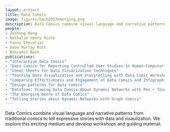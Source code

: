 ```yaml
---
layout: project
title: Data Comics
image: figures/bach2017emerging.png
description: Data Comics combine visual language and narrative patterns from traditional comics to tell expressive stories with data and visaulization. We explore this exciting medium and develop workshops and guiding material
people:
- Zezhong Wang
- Nathalie Henry Riche
- Fanny Chevalier
- Dave Murray Rust
- Benjamin Bach
publications:
- "Interactive Data Comics"
- "Data Comics for Reporting Controlled User Studies in Human-Computer Interaction"
- "Cheat Sheets for Data Visualization Techniques"
- "Teaching Data Visualization and Storytelling with Data Comic Workshops"
- "Comparing Effectiveness and Engagement of Data Comics and Infographics"
- "Design patterns for data comics"
- "DataToon: Drawing Data Comics About Dynamic Networks with Pen + Touch Interaction"
- "The Emerging Genre of Data Comics"
- "Telling Stories about Dynamic Networks with Graph Comics"
---
```


Data Comics combine visual language and narrative patterns from traditional comics to tell expressive stories with data and visaulization. We explore this exciting medium and develop workshops and guiding material.

